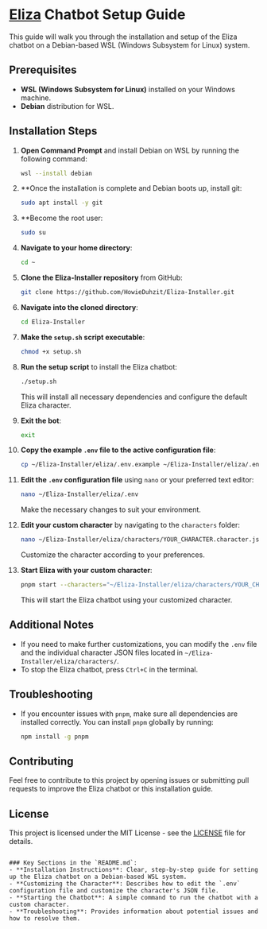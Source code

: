 # [Eliza](https://github.com/ai16z/eliza) Chatbot Setup Guide

This guide will walk you through the installation and setup of the Eliza chatbot on a Debian-based WSL (Windows Subsystem for Linux) system.

## Prerequisites

- **WSL (Windows Subsystem for Linux)** installed on your Windows machine.
- **Debian** distribution for WSL.

## Installation Steps

1. **Open Command Prompt** and install Debian on WSL by running the following command:
   ```bash
   wsl --install debian
   ```

1. **Once the installation is complete and Debian boots up, install git:
   ```bash
   sudo apt install -y git
   ```

2. **Become the root user:
   ```bash
   sudo su
   ```

3. **Navigate to your home directory**:
   ```bash
   cd ~
   ```

4. **Clone the Eliza-Installer repository** from GitHub:
   ```bash
   git clone https://github.com/HowieDuhzit/Eliza-Installer.git
   ```

5. **Navigate into the cloned directory**:
   ```bash
   cd Eliza-Installer
   ```

6. **Make the `setup.sh` script executable**:
   ```bash
   chmod +x setup.sh
   ```

7. **Run the setup script** to install the Eliza chatbot:
   ```bash
   ./setup.sh
   ```

   This will install all necessary dependencies and configure the default Eliza character.

8. **Exit the bot**:
   ```bash
   exit
   ```

9. **Copy the example `.env` file to the active configuration file**:
   ```bash
   cp ~/Eliza-Installer/eliza/.env.example ~/Eliza-Installer/eliza/.env
   ```

10. **Edit the `.env` configuration file** using `nano` or your preferred text editor:
    ```bash
    nano ~/Eliza-Installer/eliza/.env
    ```
    Make the necessary changes to suit your environment.

11. **Edit your custom character** by navigating to the `characters` folder:
    ```bash
    nano ~/Eliza-Installer/eliza/characters/YOUR_CHARACTER.character.json
    ```
    Customize the character according to your preferences.

12. **Start Eliza with your custom character**:
    ```bash
    pnpm start --characters="~/Eliza-Installer/eliza/characters/YOUR_CHARACTER.character.json"
    ```

    This will start the Eliza chatbot using your customized character.

## Additional Notes

- If you need to make further customizations, you can modify the `.env` file and the individual character JSON files located in `~/Eliza-Installer/eliza/characters/`.
- To stop the Eliza chatbot, press `Ctrl+C` in the terminal.

## Troubleshooting

- If you encounter issues with `pnpm`, make sure all dependencies are installed correctly. You can install `pnpm` globally by running:
  ```bash
  npm install -g pnpm
  ```

## Contributing

Feel free to contribute to this project by opening issues or submitting pull requests to improve the Eliza chatbot or this installation guide.

## License

This project is licensed under the MIT License - see the [LICENSE](LICENSE) file for details.
```

### Key Sections in the `README.md`:
- **Installation Instructions**: Clear, step-by-step guide for setting up the Eliza chatbot on a Debian-based WSL system.
- **Customizing the Character**: Describes how to edit the `.env` configuration file and customize the character's JSON file.
- **Starting the Chatbot**: A simple command to run the chatbot with a custom character.
- **Troubleshooting**: Provides information about potential issues and how to resolve them.
